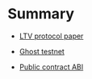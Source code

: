 # Summary

- [LTV protocol paper](./LTV_protocol_paper.md)

- [Ghost testnet](./ghost_testnet.md)

- [Public contract ABI](./ltv_abi.md)
